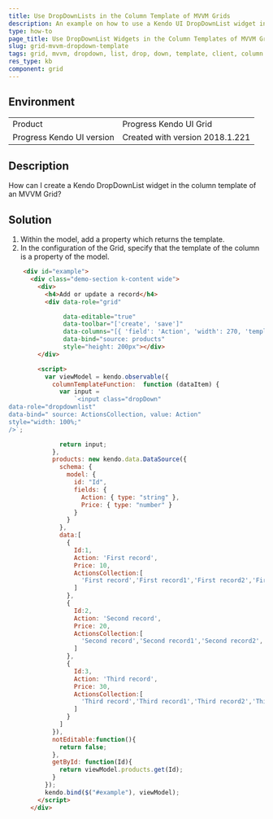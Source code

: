 ```yaml
---
title: Use DropDownLists in the Column Template of MVVM Grids
description: An example on how to use a Kendo UI DropDownList widget in the column template of an MVVM Kendo UI Grid.
type: how-to
page_title: Use DropDownList Widgets in the Column Templates of MVVM Grids | Kendo UI Grid
slug: grid-mvvm-dropdown-template
tags: grid, mvvm, dropdown, list, drop, down, template, client, column
res_type: kb
component: grid
---
```


## Environment

<table>
 <tr>
  <td>Product</td>
  <td>Progress Kendo UI Grid</td>
 </tr>
 <tr>
  <td>Progress Kendo UI version</td>
  <td>Created with version 2018.1.221</td>
 </tr>
</table>

## Description

How can I create a Kendo DropDownList widget in the column template of an MVVM Grid?

## Solution

1. Within the model, add a property which returns the template.
1. In the configuration of the Grid, specify that the template of the column is a property of the model.

```html
    <div id="example">
      <div class="demo-section k-content wide">
        <div>
          <h4>Add or update a record</h4>
          <div data-role="grid"            

               data-editable="true"
               data-toolbar="['create', 'save']"
               data-columns="[{ 'field': 'Action', 'width': 270, 'template':viewModel.columnTemplateFunction, editable: viewModel.notEditable },{ 'field': 'Price' },]"
               data-bind="source: products"
               style="height: 200px"></div>
        </div>

        <script>
          var viewModel = kendo.observable({          
            columnTemplateFunction:  function (dataItem) {
              var input =
                  `<input class="dropDown"
data-role="dropdownlist"
data-bind=" source: ActionsCollection, value: Action"
style="width: 100%;"
/>`;

              return input;
            },
            products: new kendo.data.DataSource({
              schema: {
                model: {
                  id: "Id",
                  fields: {
                    Action: { type: "string" },
                    Price: { type: "number" }
                  }
                }
              },
              data:[
                {
                  Id:1,
                  Action: 'First record',
                  Price: 10,
                  ActionsCollection:[
                    'First record','First record1','First record2','First record3','First record4'
                  ]
                },
                {
                  Id:2,
                  Action: 'Second record',
                  Price: 20,
                  ActionsCollection:[
                    'Second record','Second record1','Second record2','Second record3','Second record4'
                  ]
                },
                {
                  Id:3,
                  Action: 'Third record',
                  Price: 30,
                  ActionsCollection:[
                    'Third record','Third record1','Third record2','Third record3','Third record4'
                  ]
                }
              ]
            }),
            notEditable:function(){
              return false;
            },
            getById: function(Id){
              return viewModel.products.get(Id);
            }
          });
          kendo.bind($("#example"), viewModel);
        </script>
      </div>

```
